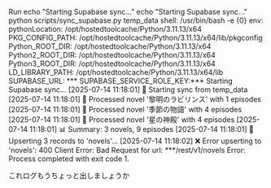 Run echo "Starting Supabase sync..."
  echo "Starting Supabase sync..."
  python scripts/sync_supabase.py temp_data
  shell: /usr/bin/bash -e {0}
  env:
    pythonLocation: /opt/hostedtoolcache/Python/3.11.13/x64
    PKG_CONFIG_PATH: /opt/hostedtoolcache/Python/3.11.13/x64/lib/pkgconfig
    Python_ROOT_DIR: /opt/hostedtoolcache/Python/3.11.13/x64
    Python2_ROOT_DIR: /opt/hostedtoolcache/Python/3.11.13/x64
    Python3_ROOT_DIR: /opt/hostedtoolcache/Python/3.11.13/x64
    LD_LIBRARY_PATH: /opt/hostedtoolcache/Python/3.11.13/x64/lib
    SUPABASE_URL: ***
    SUPABASE_SERVICE_ROLE_KEY:***
Starting Supabase sync...
[2025-07-14 11:18:01] 🚀 Starting sync from temp_data
[2025-07-14 11:18:01] 📖 Processed novel '黎明のラビリンス' with 1 episodes
[2025-07-14 11:18:01] 📖 Processed novel '季節の物語' with 4 episodes
[2025-07-14 11:18:01] 📖 Processed novel '星の神殿' with 4 episodes
[2025-07-14 11:18:01] 📊 Summary: 3 novels, 9 episodes
[2025-07-14 11:18:01] 🔄 Upserting 3 records to 'novels'...
[2025-07-14 11:18:02] ❌ Error upserting to 'novels': 400 Client Error: Bad Request for url: ***/rest/v1/novels
Error: Process completed with exit code 1.

これログもうちょっと出しましょうか
